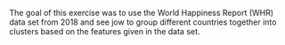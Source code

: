 The goal of this exercise was to use the World Happiness Report (WHR) data set from 2018 and see jow to group different countries together into clusters based on the features given in the data set.
